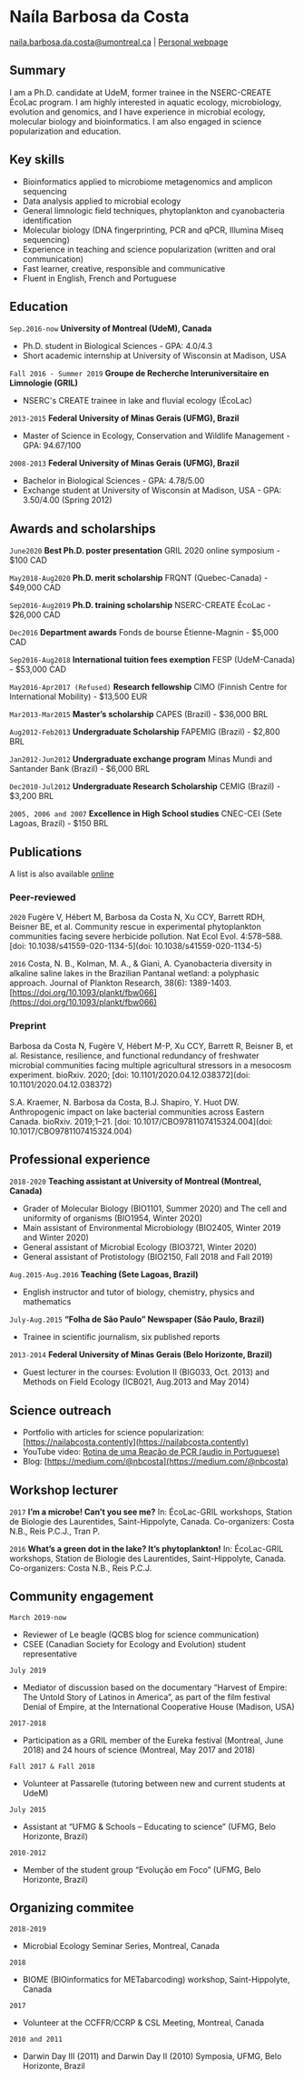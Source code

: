 
Naíla Barbosa da Costa
===========

<div id="webaddress">
<a href="naila.barbosa.da.costa@umontreal.ca">naila.barbosa.da.costa@umontreal.ca</a>
| <a href="https://nailacosta.weebly.com/">Personal webpage</a>
</div>

Summary
-------

I am a Ph.D. candidate at UdeM, former trainee in the NSERC-CREATE ÉcoLac program. I am highly interested in aquatic ecology, microbiology, evolution and genomics, and I have experience in microbial ecology, molecular biology and bioinformatics. I am also engaged in science popularization and education.

Key skills
-------
* Bioinformatics applied to microbiome metagenomics and amplicon sequencing
*	Data analysis applied to microbial ecology
*	General limnologic field techniques, phytoplankton and cyanobacteria identification
*	Molecular biology (DNA fingerprinting, PCR and qPCR, Illumina Miseq sequencing) 
*	Experience in teaching and science popularization (written and oral communication)
*	Fast learner, creative, responsible and communicative
* Fluent in English, French and Portuguese

Education
-------

`Sep.2016-now`
__University of Montreal (UdeM), Canada__
- Ph.D. student in Biological Sciences - GPA: 4.0/4.3
- Short academic internship at University of Wisconsin at Madison, USA   

`Fall 2016 - Summer 2019`
__Groupe de Recherche Interuniversitaire en Limnologie (GRIL)__
- NSERC's CREATE trainee in lake and fluvial ecology (ÉcoLac)

`2013-2015`
__Federal University of Minas Gerais (UFMG), Brazil__
- Master of Science in Ecology, Conservation and Wildlife Management - GPA: 94.67/100

`2008-2013`
__Federal University of Minas Gerais (UFMG), Brazil__
- Bachelor in Biological Sciences - GPA: 4.78/5.00
- Exchange student at University of Wisconsin at Madison, USA - GPA: 3.50/4.00 (Spring 2012)

Awards and scholarships
-------
`June2020`
**Best Ph.D. poster presentation** GRIL 2020 online symposium - $100 CAD

`May2018-Aug2020`
**Ph.D. merit scholarship** FRQNT (Quebec-Canada) - $49,000 CAD

`Sep2016-Aug2019`
**Ph.D. training scholarship** NSERC-CREATE ÉcoLac - $26,000 CAD

`Dec2016`
**Department awards** Fonds de bourse Étienne-Magnin - $5,000 CAD

`Sep2016-Aug2018`
**International tuition fees exemption** FESP (UdeM-Canada) - $53,000 CAD

`May2016-Apr2017 (Refused)`
**Research fellowship** CIMO (Finnish Centre for International Mobility) - $13,500 EUR

`Mar2013-Mar2015`
**Master’s scholarship** CAPES (Brazil) - $36,000 BRL

`Aug2012-Feb2013`
**Undergraduate Scholarship** FAPEMIG (Brazil) - $2,800 BRL

`Jan2012-Jun2012`
**Undergraduate exchange program** Minas Mundi and Santander Bank (Brazil) - $6,000 BRL

`Dec2010-Jul2012`
**Undergraduate Research Scholarship** CEMIG (Brazil) - $3,200 BRL

`2005, 2006 and 2007`
**Excellence in High School studies** CNEC-CEI (Sete Lagoas, Brazil) - $150 BRL

Publications
-------
A list is also available [online](https://orcid.org/0000-0002-7158-933X)

### Peer-reviewed
`2020`
Fugère V, Hébert M, Barbosa da Costa N, Xu CCY, Barrett RDH, Beisner BE, et al. Community rescue in experimental phytoplankton communities facing severe herbicide pollution. Nat Ecol Evol. 4:578–588. [doi: 10.1038/s41559-020-1134-5](doi: 10.1038/s41559-020-1134-5)

`2016`
Costa, N. B., Kolman, M. A., & Giani, A. Cyanobacteria diversity in alkaline saline lakes in the Brazilian Pantanal wetland: a polyphasic approach. Journal of Plankton Research, 38(6): 1389-1403. [https://doi.org/10.1093/plankt/fbw066](https://doi.org/10.1093/plankt/fbw066)

### Preprint

Barbosa da Costa N, Fugère V, Hébert M-P, Xu CCY, Barrett R, Beisner B, et al. Resistance, resilience, and functional redundancy of freshwater microbial communities facing multiple agricultural stressors in a mesocosm experiment. bioRxiv. 2020; [doi: 10.1101/2020.04.12.038372](doi: 10.1101/2020.04.12.038372)

S.A. Kraemer, N. Barbosa da Costa, B.J. Shapiro, Y. Huot DW. Anthropogenic impact on lake bacterial communities across Eastern Canada. bioRxiv. 2019;1–21. [doi: 10.1017/CBO9781107415324.004](doi: 10.1017/CBO9781107415324.004)

Professional experience
-------
`2018-2020`
__Teaching assistant at University of Montreal (Montreal, Canada)__
- Grader of Molecular Biology (BIO1101, Summer 2020) and The cell and uniformity of organisms (BIO1954, Winter 2020)
- Main assistant of Environmental Microbiology (BIO2405, Winter 2019 and Winter 2020)
- General assistant of Microbial Ecology (BIO3721, Winter 2020)
- General assistant of Protistology (BIO2150, Fall 2018 and Fall 2019)

`Aug.2015-Aug.2016`
__Teaching (Sete Lagoas, Brazil)__	  
- English instructor and tutor of biology, chemistry, physics and mathematics

`July-Aug.2015`
__“Folha de São Paulo” Newspaper (São Paulo, Brazil)__			     	                 
- Trainee in scientific journalism, six published reports

`2013-2014`
__Federal University of Minas Gerais (Belo Horizonte, Brazil)__
- Guest lecturer in the courses: Evolution II (BIG033, Oct. 2013) and Methods on Field Ecology (ICB021, Aug.2013 and May 2014)


Science outreach
-------
- Portfolio with articles for science popularization: [https://nailabcosta.contently](https://nailabcosta.contently)
- YouTube video: [Rotina de uma Reação de PCR (audio in Portuguese)](https://www.youtube.com/watch?v=rn40R5w5Fkw)
- Blog: [https://medium.com/@nbcosta](https://medium.com/@nbcosta)


Workshop lecturer
-------
`2017`
**I’m a microbe! Can’t you see me?** In: ÉcoLac-GRIL workshops, Station de Biologie des Laurentides, Saint-Hippolyte, Canada. Co-organizers: Costa N.B., Reis P.C.J., Tran P. 

`2016`
**What’s a green dot in the lake? It’s phytoplankton!** In: ÉcoLac-GRIL workshops, Station de Biologie des Laurentides, Saint-Hippolyte, Canada. Co-organizers: Costa N.B., Reis P.C.J.


Community engagement
-------
`March 2019-now`
- Reviewer of Le beagle (QCBS blog for science communication)
- CSEE (Canadian Society for Ecology and Evolution) student representative

`July 2019`
- Mediator of discussion based on the documentary  “Harvest of Empire: The Untold Story of Latinos in America”, as part of the film festival Denial of Empire, at the International Cooperative House (Madison, USA)

`2017-2018`
- Participation as a GRIL member of the Eureka festival (Montreal, June 2018) and 24 hours of science (Montreal, May 2017 and 2018)

`Fall 2017 & Fall 2018`
- Volunteer at Passarelle (tutoring between new and current students at UdeM)

`July 2015`
- Assistant at “UFMG & Schools – Educating to science” (UFMG, Belo Horizonte, Brazil)

`2010-2012`
- Member of the student group “Evolução em Foco” (UFMG, Belo Horizonte, Brazil)


Organizing commitee
-------
`2018-2019`
- Microbial Ecology Seminar Series, Montreal, Canada

`2018`
- BIOME (BIOinformatics for METabarcoding) workshop, Saint-Hippolyte, Canada

`2017`
- Volunteer at the CCFFR/CCRP & CSL Meeting, Montreal, Canada

`2010 and 2011`
- Darwin Day III (2011) and Darwin Day II (2010) Symposia, UFMG, Belo Horizonte, Brazil


<!-- 
### Hidden info
Check this template: https://mszep.github.io/pandoc_resume/
-->


